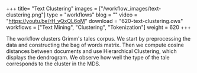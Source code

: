 +++
title= "Text Clustering"
images =  ["/workflow_images/text-clustering.png"]
type = "workflows"
blog =  ""
video = "https://youtu.be/rH_vQxQL6oM"
download = "620-text-clustering.ows"
workflows = ["Text Mining", "Clustering", "Tokenization"]
weight = 620
+++

The workflow clusters Grimm's tales corpus. We start by preprocessing the data and constructing the bag of words matrix. Then we compute cosine distances between documents and use Hierarchical Clustering, which displays the dendrogram. We observe how well the type of the tale corresponds to the cluster in the MDS.
